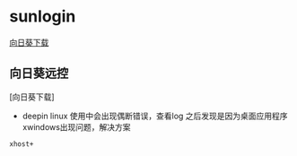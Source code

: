 # sunlogin

[向日葵下载](https://sunlogin.oray.com/download/)

## 向日葵远控

[向日葵下载]

- deepin linux 使用中会出现偶断错误，查看log 之后发现是因为桌面应用程序xwindows出现问题，解决方案

```shell
xhost+
```
